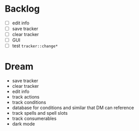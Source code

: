 # Backlog
- [ ] edit info
- [ ] save tracker
- [ ] clear tracker
- [ ] GUI
- [ ] test `tracker::change*`

# Dream
- save tracker
- clear tracker
- edit info
- track actions
- track conditions
- database for conditions and similar that DM can reference
- track spells and spell slots
- track consumerables
- dark mode
